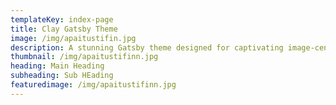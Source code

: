 ```yaml
---
templateKey: index-page
title: Clay Gatsby Theme 
image: /img/apaitustifin.jpg
description: A stunning Gatsby theme designed for captivating image-centric websites, perfect for photographers, portfolios, and blogs.
thumbnail: /img/apaitustifinn.jpg
heading: Main Heading
subheading: Sub HEading
featuredimage: /img/apaitustifinn.jpg
---
```

